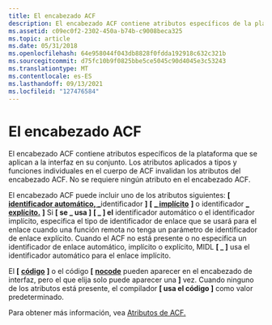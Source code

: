 ```yaml
---
title: El encabezado ACF
description: El encabezado ACF contiene atributos específicos de la plataforma que se aplican a la interfaz en su conjunto. Los atributos aplicados a tipos y funciones individuales en el cuerpo de ACF invalidan los atributos del encabezado ACF. No se requiere ningún atributo en el encabezado ACF.
ms.assetid: c09ec0f2-2302-450a-b74b-c9008beca325
ms.topic: article
ms.date: 05/31/2018
ms.openlocfilehash: 64e958044f043db8828f0fdda192918c632c321b
ms.sourcegitcommit: d75fc10b9f0825bbe5ce5045c90d4045e3c53243
ms.translationtype: MT
ms.contentlocale: es-ES
ms.lasthandoff: 09/13/2021
ms.locfileid: "127476584"
---
```

# <a name="the-acf-header"></a>El encabezado ACF

El encabezado ACF contiene atributos específicos de la plataforma que se aplican a la interfaz en su conjunto. Los atributos aplicados a tipos y funciones individuales en el cuerpo de ACF invalidan los atributos del encabezado ACF. No se requiere ningún atributo en el encabezado ACF.

El encabezado ACF puede incluir uno de los atributos siguientes: **\[** [**identificador automático, \_**](/windows/desktop/Midl/auto-handle)identificador **\]** **\[** [**\_ implícito**](/windows/desktop/Midl/implicit-handle) **\]** o identificador [**\_ explícito.**](/windows/desktop/Midl/explicit-handle) **\]** Si **\[ se \_ usa \]** **\[ \_ \] el** identificador automático o el identificador implícito, especifica el tipo de identificador de enlace que se usará para el enlace cuando una función remota no tenga un parámetro de identificador de enlace explícito. Cuando el ACF no está presente o no especifica un identificador de enlace automático, implícito o explícito, MIDL **\[ \_ \]** usa el identificador automático para el enlace implícito.

El **\[** [**código**](/windows/desktop/Midl/code) **\]** o el código **\[** [**nocode**](/windows/desktop/Midl/nocode) pueden aparecer en el encabezado de interfaz, pero el que elija solo puede aparecer una **\]** vez. Cuando ninguno de los atributos está presente, el compilador **\[ usa el código \]** como valor predeterminado.

Para obtener más información, vea [Atributos de ACF.](/windows/desktop/Midl/acf-attributes)

 

 
